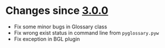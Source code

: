Changes since [3.0.0](./3.0.0.md)
=================================

-	Fix some minor bugs in Glossary class
-	Fix wrong exist status in command line from `pyglossary.pyw`
-	Fix exception in BGL plugin
